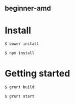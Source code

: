 ## beginner-amd

# Install

```sh
$ bower install
```

```sh
$ npm install
```

# Getting started

```sh
$ grunt build
```

```sh
$ grunt start
```
